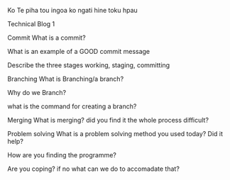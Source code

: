 Ko Te piha tou ingoa
ko ngati hine toku hpau

Technical Blog 1

Commit What is a commit?

What is an example of a GOOD commit message

Describe the three stages working, staging, committing

Branching What is Branching/a branch?

Why do we Branch?

what is the command for creating a branch?

Merging What is merging? did you find it the whole process difficult?

Problem solving What is a problem solving method you used today? Did it help?


How are you finding the programme?

Are you coping? if no what can we do to accomadate that?
